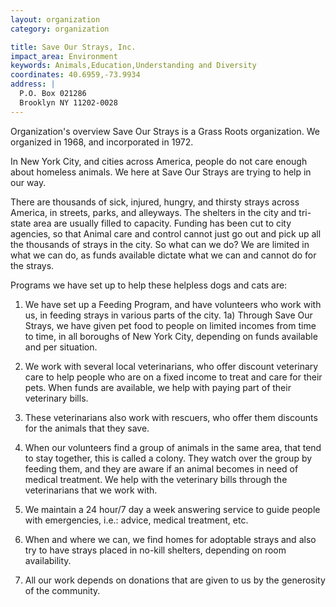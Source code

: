 ```yaml
---
layout: organization
category: organization

title: Save Our Strays, Inc.
impact_area: Environment
keywords: Animals,Education,Understanding and Diversity
coordinates: 40.6959,-73.9934
address: |
  P.O. Box 021286
  Brooklyn NY 11202-0028
---
```

Organization's overview
Save Our Strays is a Grass Roots organization. We organized in 1968, and incorporated in 1972.

 
In New York City, and cities across America, people do not care enough about homeless animals. We here at Save Our Strays are trying to help in our way. 
 
There are thousands of sick, injured, hungry, and thirsty strays across America, in streets, parks, and alleyways. The shelters in the city and tri-state area are usually filled to capacity. Funding has been cut to city agencies, so that Animal care and control cannot just go out and pick up all the thousands of strays in the city. So what can we do? We are limited in what we can do, as funds available dictate what we can and cannot do for the strays. 
 
Programs we have set up to help these helpless dogs and cats are: 
1) We have set up a Feeding Program, and have volunteers who work with us, in feeding strays in various parts of the city. 
1a) Through Save Our Strays, we have given pet food to people on limited incomes from time to time, in all boroughs of New York City, depending on funds available and per situation. 
  
2) We work with several local veterinarians, who offer discount veterinary care to help people who are on a fixed income to treat and care for their pets. When funds are available, we help with paying part of their veterinary bills. 
  
3) These veterinarians also work with rescuers, who offer them discounts for the animals that they save. 
  
4) When our volunteers find a group of animals in the same area, that tend to stay together, this is called a colony. They watch over the group by feeding them, and they are aware if an animal becomes in need of medical treatment. We help with the veterinary bills through the veterinarians that we work with. 
  
5) We maintain a 24 hour/7 day a week answering service to guide people with emergencies, i.e.: advice, medical treatment, etc. 
  
6) When and where we can, we find homes for adoptable strays and also try to have strays placed in no-kill shelters, depending on room availability. 
  
7) All our work depends on donations that are given to us by the generosity of the community.